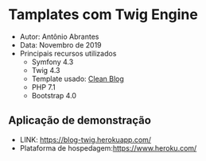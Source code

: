 # Tamplates com Twig Engine

<ul>
    <li>Autor: Antônio Abrantes</li>
    <li>Data: Novembro de 2019</li>
    <li>Principais recursos utilizados
        <ul>
            <li>Symfony 4.3</li>
            <li>Twig 4.3</li>
            <li>Template usado: <a href="https://startbootstrap.com/previews/clean-blog/" target="_blank" >Clean Blog</a></li>
            <li>PHP 7.1</li>
            <li>Bootstrap 4.0</li>
        </ul>
    </li>
</ul>
<h2>Aplicação de demonstração</h2>
<ul>
    <li>LINK: <a href="https://blog-twig.herokuapp.com/" target="_blank">https://blog-twig.herokuapp.com/</a></li>
    <li>Plataforma de hospedagem:<a href="https://www.heroku.com/" target="_blank">https://www.heroku.com/</a></li>
</ul>